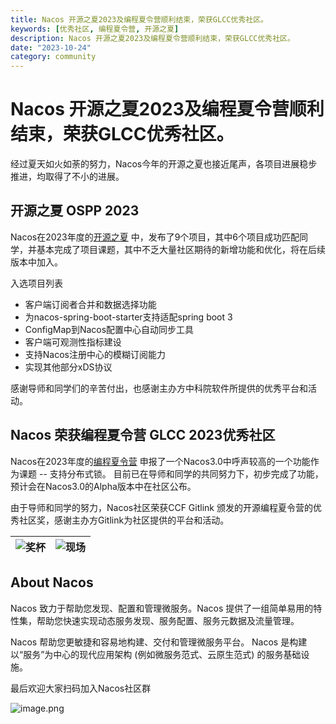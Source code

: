 ```yaml
---
title: Nacos 开源之夏2023及编程夏令营顺利结束，荣获GLCC优秀社区。
keywords: [优秀社区, 编程夏令营, 开源之夏]
description: Nacos 开源之夏2023及编程夏令营顺利结束，荣获GLCC优秀社区。
date: "2023-10-24"
category: community
---
```

# Nacos 开源之夏2023及编程夏令营顺利结束，荣获GLCC优秀社区。

经过夏天如火如荼的努力，Nacos今年的开源之夏也接近尾声，各项目进展稳步推进，均取得了不小的进展。

## 开源之夏 OSPP 2023

Nacos在2023年度的[开源之夏](https://summer-ospp.ac.cn/org/orgdetail/ab188e59-fab8-468f-bc89-bdc2bd8b5e64?lang=zh) 中，发布了9个项目，其中6个项目成功匹配同学，并基本完成了项目课题，其中不乏大量社区期待的新增功能和优化，将在后续版本中加入。

入选项目列表

- 客户端订阅者合并和数据选择功能
- 为nacos-spring-boot-starter支持适配spring boot 3
- ConfigMap到Nacos配置中心自动同步工具
- 客户端可观测性指标建设
- 支持Nacos注册中心的模糊订阅能力
- 实现其他部分xDS协议

感谢导师和同学们的辛苦付出，也感谢主办方中科院软件所提供的优秀平台和活动。

## Nacos 荣获编程夏令营 GLCC 2023优秀社区

Nacos在2023年度的[编程夏令营](https://www.gitlink.org.cn/glcc/2023/projects) 申报了一个Nacos3.0中呼声较高的一个功能作为课题 -- 支持分布式锁。 目前已在导师和同学的共同努力下，初步完成了功能，预计会在Nacos3.0的Alpha版本中在社区公布。

由于导师和同学的努力，Nacos社区荣获CCF Gitlink 颁发的开源编程夏令营的优秀社区奖，感谢主办方Gitlink为社区提供的平台和活动。

|![奖杯](https://cdn.nlark.com/yuque/0/2023/jpeg/1577777/1698205859719-a59c31cf-153a-45dc-a9c5-e8859fc94a77.jpeg)|![现场](https://cdn.nlark.com/yuque/0/2023/jpeg/1577777/1698197100242-e440717c-80ec-4825-93c1-2daca1f289c4.jpeg#averageHue=%236664b2&clientId=u14301240-344a-4&from=drop&id=ua9e02282&originHeight=854&originWidth=1280&originalType=binary&ratio=2&rotation=0&showTitle=false&size=204483&status=done&style=none&taskId=u7637d2eb-a17e-431e-a637-231a61f9e96&title=)|
|----|----|

## About Nacos

Nacos 致力于帮助您发现、配置和管理微服务。Nacos 提供了一组简单易用的特性集，帮助您快速实现动态服务发现、服务配置、服务元数据及流量管理。

Nacos 帮助您更敏捷和容易地构建、交付和管理微服务平台。 Nacos 是构建以“服务”为中心的现代应用架构 (例如微服务范式、云原生范式) 的服务基础设施。

最后欢迎大家扫码加入Nacos社区群

![image.png](https://cdn.nlark.com/yuque/0/2023/png/1577777/1679276899363-83081d59-67c6-4501-9cf8-0d84ba7c6d7e.png#averageHue=%23c1c2c2&clientId=u9dfeac18-3281-4&from=paste&height=551&id=ubcf45e51&name=image.png&originHeight=1102&originWidth=854&originalType=binary&ratio=2&rotation=0&showTitle=false&size=155261&status=done&style=none&taskId=ud6bea1fe-b003-441b-a810-84435d2aeff&title=&width=427)

